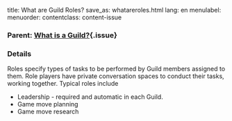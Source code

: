 title: What are Guild Roles?
save_as: whatareroles.html
lang: en
menulabel:
menuorder:
contentclass: content-issue

### Parent: [What is a Guild?](whatisguild.html){.issue}

### Details

Roles specify types of tasks to be performed by Guild members assigned to them. Role players have private conversation spaces to conduct their tasks, working together. Typical roles include

* Leadership - required and automatic in each Guild.
* Game move planning
* Game move research
